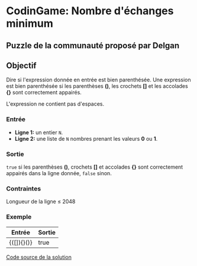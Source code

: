 # CodinGame: Nombre d'échanges minimum

## Puzzle de la communauté proposé par Delgan

## Objectif

Dire si l'expression donnée en entrée est bien parenthésée. Une expression est bien parenthésée si les parenthèses **()**, les crochets **[]** et les accolades **{}** sont correctement appairés.

L'expression ne contient pas d'espaces.

### Entrée
- **Ligne 1:** un entier `N`.
- **Ligne 2:** une liste de `N` nombres prenant les valeurs **0** ou **1**.

### Sortie
`true` si les parenthèses **()**, crochets **[]** et accolades **{}** sont correctement appairés dans la ligne donnée, `false` sinon.

### Contraintes
Longueur de la ligne ≤ 2048

### Exemple

Entrée | Sortie
------------ | -------------
{([]){}()} | true

[Code source de la solution](https://github.com/Kous92/CodinGame-Swift-FR-/tree/main/Puzzles%20classiques/Moyen/Expressions%20parenth%C3%A9s%C3%A9es/expressions%20parenth%C3%A9s%C3%A9es.swift)